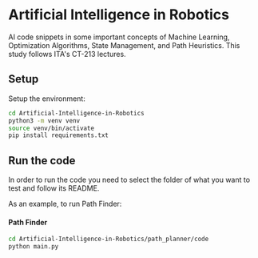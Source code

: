 # Artificial Intelligence in Robotics

AI code snippets in some important concepts of Machine Learning, Optimization Algorithms, State Management, and Path Heuristics. 
This study follows ITA's CT-213 lectures.

## Setup

Setup the environment:
```bash
cd Artificial-Intelligence-in-Robotics
python3 -m venv venv
source venv/bin/activate
pip install requirements.txt
```

## Run the code

In order to run the code you need to select the folder of what you want to test and follow its README.

As an example, to run Path Finder:

#### Path Finder

```bash
cd Artificial-Intelligence-in-Robotics/path_planner/code
python main.py
```
